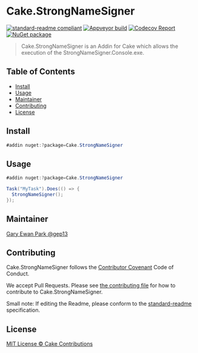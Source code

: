 # Cake.StrongNameSigner

[![standard-readme compliant][]][standard-readme]
[![Appveyor build][appveyorimage]][appveyor]
[![Codecov Report][codecovimage]][codecov]
[![NuGet package][nugetimage]][nuget]

> Cake.StrongNameSigner is an Addin for Cake which allows the execution of the StrongNameSigner.Console.exe.

## Table of Contents

- [Install](#install)
- [Usage](#usage)
- [Maintainer](#maintainer)
- [Contributing](#contributing)
- [License](#license)

## Install

```cs
#addin nuget:?package=Cake.StrongNameSigner
```

## Usage

```cs
#addin nuget:?package=Cake.StrongNameSigner

Task("MyTask").Does(() => {
  StrongNameSigner();
});
```

## Maintainer

[Gary Ewan Park @gep13][maintainer]

## Contributing

Cake.StrongNameSigner follows the [Contributor Covenant][contrib-covenant] Code of Conduct.

We accept Pull Requests.
Please see [the contributing file][contributing] for how to contribute to Cake.StrongNameSigner.

Small note: If editing the Readme, please conform to the [standard-readme][] specification.

## License

[MIT License © Cake Contributions][license]

[appveyor]: https://ci.appveyor.com/project/cakecontrib/cake-strongnamesigner
[appveyorimage]: https://img.shields.io/appveyor/ci/cakecontrib/cake-strongnamesigner.svg?logo=appveyor&style=flat-square
[codecov]: https://codecov.io/gh/cake-contrib/Cake.StrongNameSigner
[codecovimage]: https://img.shields.io/codecov/c/github/cake-contrib/Cake.StrongNameSigner.svg?logo=codecov&style=flat-square
[contrib-covenant]: https://www.contributor-covenant.org/version/1/4/code-of-conduct
[contributing]: CONTRIBUTING.md
[maintainer]: https://github.com/gep13
[nuget]: https://nuget.org/packages/Cake.StrongNameSigner
[nugetimage]: https://img.shields.io/nuget/v/Cake.StrongNameSigner.svg?logo=nuget&style=flat-square
[license]: LICENSE.txt
[standard-readme]: https://github.com/RichardLitt/standard-readme
[standard-readme compliant]: https://img.shields.io/badge/readme%20style-standard-brightgreen.svg?style=flat-square
